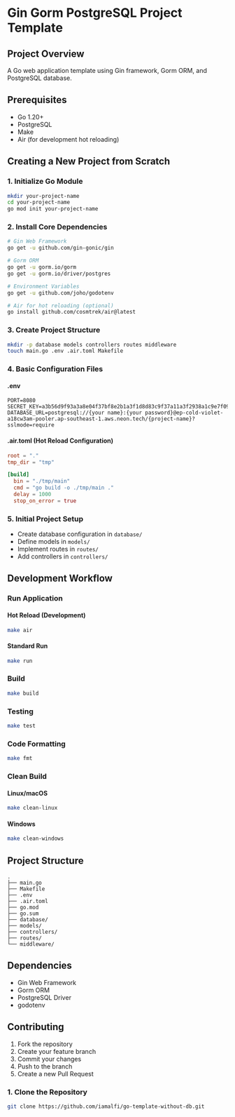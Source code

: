 # Gin Gorm PostgreSQL Project Template

## Project Overview

A Go web application template using Gin framework, Gorm ORM, and PostgreSQL database.

## Prerequisites

- Go 1.20+
- PostgreSQL
- Make
- Air (for development hot reloading)

## Creating a New Project from Scratch

### 1. Initialize Go Module

```bash
mkdir your-project-name
cd your-project-name
go mod init your-project-name
```

### 2. Install Core Dependencies

```bash
# Gin Web Framework
go get -u github.com/gin-gonic/gin

# Gorm ORM
go get -u gorm.io/gorm
go get -u gorm.io/driver/postgres

# Environment Variables
go get -u github.com/joho/godotenv

# Air for hot reloading (optional)
go install github.com/cosmtrek/air@latest
```

### 3. Create Project Structure

```bash
mkdir -p database models controllers routes middleware
touch main.go .env .air.toml Makefile
```

### 4. Basic Configuration Files

#### .env

```
PORT=8080
SECRET_KEY=a3b56d9f93a3a8e04f37bf8e2b1a3f1d8d83c9f37a11a3f2938a1c9e7f09d2e9
DATABASE_URL=postgresql://{your name}:{your password}@ep-cold-violet-a18cw3am-pooler.ap-southeast-1.aws.neon.tech/{project-name}?sslmode=require
```

#### .air.toml (Hot Reload Configuration)

```toml
root = "."
tmp_dir = "tmp"

[build]
  bin = "./tmp/main"
  cmd = "go build -o ./tmp/main ."
  delay = 1000
  stop_on_error = true
```

### 5. Initial Project Setup

- Create database configuration in `database/`
- Define models in `models/`
- Implement routes in `routes/`
- Add controllers in `controllers/`

## Development Workflow

### Run Application

#### Hot Reload (Development)

```bash
make air
```

#### Standard Run

```bash
make run
```

### Build

```bash
make build
```

### Testing

```bash
make test
```

### Code Formatting

```bash
make fmt
```

### Clean Build

#### Linux/macOS

```bash
make clean-linux
```

#### Windows

```bash
make clean-windows
```

## Project Structure

```
.
├── main.go
├── Makefile
├── .env
├── .air.toml
├── go.mod
├── go.sum
├── database/
├── models/
├── controllers/
├── routes/
└── middleware/
```

## Dependencies

- Gin Web Framework
- Gorm ORM
- PostgreSQL Driver
- godotenv

## Contributing

1. Fork the repository
2. Create your feature branch
3. Commit your changes
4. Push to the branch
5. Create a new Pull Request

### 1. Clone the Repository

```bash
git clone https://github.com/iamalfi/go-template-without-db.git
```
